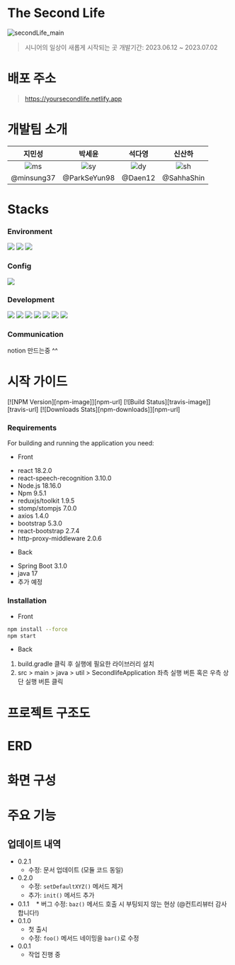 # The Second Life
![secondLife_main](https://github.com/SahhaShin/coding_test/assets/33896511/23d19c21-807a-4828-bfc6-b14b290863e1)
> 시니어의 일상이 새롭게 시작되는 곳
> 개발기간: 2023.06.12 ~ 2023.07.02


# 배포 주소
> https://yoursecondlife.netlify.app


# 개발팀 소개

|지민성|박세윤|석다영|신산하|
|:---:|:---:|:---:|:---:|
|![ms](https://github.com/TheSecondLife/TheSecondLifeFront/assets/33896511/8ff68bd8-7edf-4279-b723-cb0460f17b12)|![sy](https://github.com/TheSecondLife/TheSecondLifeFront/assets/33896511/54ca6c53-9df0-4976-b67f-3fed163a9b2d)|![dy](https://github.com/TheSecondLife/TheSecondLifeFront/assets/33896511/6467c295-6350-4630-8af2-9e2577ace510)|![sh](https://github.com/SahhaShin/coding_test/assets/33896511/9c77e903-3ed5-48e7-996a-293ae4b77844)|
|@minsung37|@ParkSeYun98|@Daen12|@SahhaShin|


# Stacks

### Environment
<img src="https://img.shields.io/badge/github-181717?style=for-the-badge&logo=github&logoColor=white">
<img src="https://img.shields.io/badge/git-F05032?style=for-the-badge&logo=git&logoColor=white">
<img src="https://img.shields.io/badge/Visual Studio Code-007ACC?style=flat-square&logo=Visual Studio Code&logoColor=white"/>


### Config
<img src="https://img.shields.io/badge/Gradle-02303A?style=for-the-badge&logo=gradle&logoColor=white">


### Development
<img src="https://img.shields.io/badge/react-61DAFB?style=for-the-badge&logo=react&logoColor=black"> 
<img src="https://img.shields.io/badge/javascript-F7DF1E?style=for-the-badge&logo=javascript&logoColor=black">
<img src="https://img.shields.io/badge/bootstrap-7952B3?style=for-the-badge&logo=bootstrap&logoColor=white">
<img src="https://img.shields.io/badge/springboot-6DB33F?style=for-the-badge&logo=springboot&logoColor=white">
<img src="https://img.shields.io/badge/mongoDB-47A248?style=for-the-badge&logo=MongoDB&logoColor=white">
<img src="https://img.shields.io/badge/gradle-02303A?style=for-the-badge&logo=gradle&logoColor=white">
<img src="https://img.shields.io/badge/socket.io-010101?style=for-the-badge&logo=socket.io&logoColor=white">


### Communication
notion 만드는중 ^^


# 시작 가이드

[![NPM Version][npm-image]][npm-url] [![Build Status][travis-image]][travis-url] [![Downloads Stats][npm-downloads]][npm-url]

### Requirements
For building and running the application you need:

* Front
- react 18.2.0
- react-speech-recognition 3.10.0
- Node.js 18.16.0
- Npm 9.5.1
- reduxjs/toolkit 1.9.5
- stomp/stompjs 7.0.0
- axios 1.4.0
- bootstrap 5.3.0
- react-bootstrap 2.7.4
- http-proxy-middleware 2.0.6


* Back
- Spring Boot 3.1.0
- java 17
- 추가 예정


### Installation

* Front

```sh
npm install --force
npm start
```

* Back

1) build.gradle 클릭 후 실행에 필요한 라이브러리 설치
2) src > main > java > util > SecondlifeApplication 좌측 실행 버튼 혹은 우측 상단 실행 버튼 클릭


# 프로젝트 구조도


# ERD


# 화면 구성


# 주요 기능


## 업데이트 내역

* 0.2.1
    * 수정: 문서 업데이트 (모듈 코드 동일)
* 0.2.0
    * 수정: `setDefaultXYZ()` 메서드 제거
    * 추가: `init()` 메서드 추가
* 0.1.1
    * 버그 수정: `baz()` 메서드 호출 시 부팅되지 않는 현상 (@컨트리뷰터 감사합니다!)
* 0.1.0
    * 첫 출시
    * 수정: `foo()` 메서드 네이밍을 `bar()`로 수정
* 0.0.1
    * 작업 진행 중
